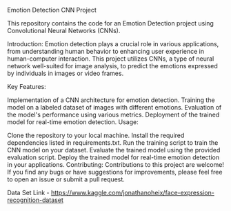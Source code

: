 Emotion Detection CNN Project

This repository contains the code for an Emotion Detection project using Convolutional Neural Networks (CNNs).

Introduction:
Emotion detection plays a crucial role in various applications, from understanding human behavior to enhancing user experience in human-computer interaction. This project utilizes CNNs, a type of neural network well-suited for image analysis, to predict the emotions expressed by individuals in images or video frames.

Key Features:

Implementation of a CNN architecture for emotion detection.
Training the model on a labeled dataset of images with different emotions.
Evaluation of the model's performance using various metrics.
Deployment of the trained model for real-time emotion detection.
Usage:

Clone the repository to your local machine.
Install the required dependencies listed in requirements.txt.
Run the training script to train the CNN model on your dataset.
Evaluate the trained model using the provided evaluation script.
Deploy the trained model for real-time emotion detection in your applications.
Contributing:
Contributions to this project are welcome! If you find any bugs or have suggestions for improvements, please feel free to open an issue or submit a pull request.

Data Set Link - https://www.kaggle.com/jonathanoheix/face-expression-recognition-dataset
